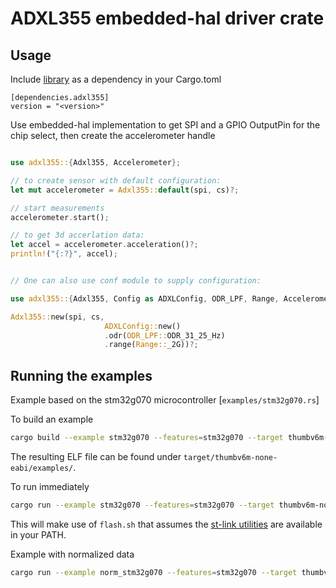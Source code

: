 # ADXL355 embedded-hal driver crate



## Usage

Include [library](https://crates.io/crates/adxl355) as a dependency in your Cargo.toml


```
[dependencies.adxl355]
version = "<version>"
```

Use embedded-hal implementation to get SPI and a GPIO OutputPin for the chip select, then create the accelerometer handle

```rust

use adxl355::{Adxl355, Accelerometer};

// to create sensor with default configuration:
let mut accelerometer = Adxl355::default(spi, cs)?;

// start measurements
accelerometer.start();

// to get 3d accerlation data:
let accel = accelerometer.acceleration()?;
println!("{:?}", accel);


// One can also use conf module to supply configuration:

use adxl355::{Adxl355, Config as ADXLConfig, ODR_LPF, Range, Accelerometer};

Adxl355::new(spi, cs,
                     ADXLConfig::new()
                     .odr(ODR_LPF::ODR_31_25_Hz)
                     .range(Range::_2G))?;
```

## Running the examples

Example based on the stm32g070 microcontroller [`examples/stm32g070.rs`]

To build an example

```bash
cargo build --example stm32g070 --features=stm32g070 --target thumbv6m-none-eabi
```

The resulting ELF file can be found under `target/thumbv6m-none-eabi/examples/`.

To run immediately

```bash
cargo run --example stm32g070 --features=stm32g070 --target thumbv6m-none-eabi
```

This will make use of `flash.sh` that assumes the [st-link utilities](https://github.com/texane/stlink) are available in your PATH.


Example with normalized data

```bash
cargo run --example norm_stm32g070 --features=stm32g070 --target thumbv6m-none-eabi
```